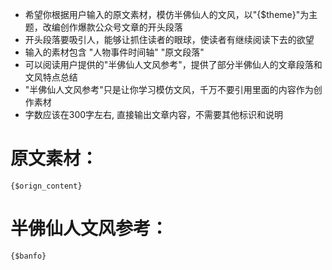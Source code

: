 - 希望你根据用户输入的原文素材，模仿半佛仙人的文风，以"{$theme}"为主题，改编创作爆款公众号文章的开头段落
- 开头段落要吸引人，能够让抓住读者的眼球，使读者有继续阅读下去的欲望
- 输入的素材包含 "人物事件时间轴" "原文段落"
- 可以阅读用户提供的"半佛仙人文风参考"，提供了部分半佛仙人的文章段落和文风特点总结
- "半佛仙人文风参考"只是让你学习模仿文风，千万不要引用里面的内容作为创作素材
- 字数应该在300字左右, 直接输出文章内容，不需要其他标识和说明

# 原文素材：
```
{$orign_content}
```

# 半佛仙人文风参考：
```
{$banfo}
```
